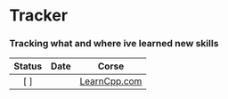 # Tracker

### Tracking what and where ive learned new skills

| Status | Date | Corse |
| :---: | :---: | :---: |
| [ ] | | [LearnCpp.com](LearnCpp.com) | 

